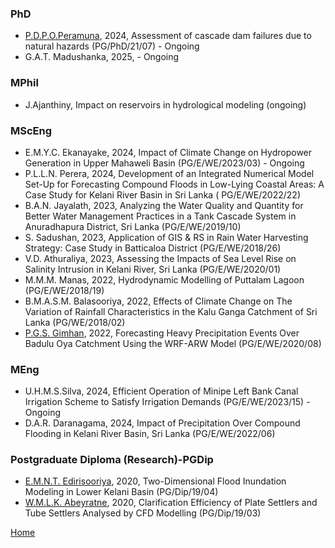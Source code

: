 ### PhD
- [P.D.P.O.Peramuna](https://scholar.google.com/citations?user=xKviqLwAAAAJ&hl=en&oi=sra), 2024, Assessment of cascade dam failures due to natural hazards (PG/PhD/21/07) - Ongoing
- G.A.T. Madushanka, 2025, - Ongoing 

### MPhil
- J.Ajanthiny, Impact on reservoirs in hydrological modeling (ongoing)
### MScEng
- E.M.Y.C. Ekanayake, 2024, Impact of Climate Change on Hydropower Generation in Upper Mahaweli Basin (PG/E/WE/2023/03) - Ongoing
- P.L.L.N. Perera, 2024, Development of an Integrated Numerical Model Set-Up for Forecasting Compound Floods in Low-Lying Coastal Areas: A Case Study for Kelani River Basin in Sri Lanka ( PG/E/WE/2022/22)
- B.A.N. Jayalath, 2023, Analyzing the Water Quality and Quantity for Better Water Management Practices in a Tank Cascade System in Anuradhapura District, Sri Lanka (PG/E/WE/2019/10)
- S. Sadushan, 2023, Application of GIS & RS in Rain Water Harvesting Strategy: Case Study in Batticaloa District (PG/E/WE/2018/26)
- V.D. Athuraliya, 2023, Assessing the Impacts of Sea Level Rise on Salinity Intrusion in Kelani River, Sri Lanka (PG/E/WE/2020/01)
- M.M.M. Manas, 2022, Hydrodynamic Modelling of Puttalam Lagoon (PG/E/WE/2018/19) 
- B.M.A.S.M. Balasooriya, 2022, Effects of Climate Change on The Variation of Rainfall Characteristics in the Kalu Ganga Catchment of Sri Lanka (PG/WE/2018/02)
- [P.G.S. Gimhan](https://scholar.google.com/citations?user=q481TjwAAAAJ&hl=en&oi=ao), 2022, Forecasting Heavy Precipitation Events Over Badulu Oya Catchment Using the WRF-ARW Model (PG/E/WE/2020/08)

### MEng
- U.H.M.S.Silva, 2024,  Efficient Operation of Minipe Left Bank Canal Irrigation Scheme to Satisfy Irrigation Demands (PG/E/WE/2023/15) - Ongoing
- D.A.R. Daranagama, 2024, Impact of Precipitation Over Compound Flooding in Kelani River Basin, Sri Lanka (PG/E/WE/2022/06)

### Postgraduate Diploma (Research)-PGDip
- [E.M.N.T. Edirisooriya](https://scholar.google.com/citations?user=ANCk4PsAAAAJ&hl=en&oi=ao), 2020, Two-Dimensional Flood Inundation Modeling in Lower Kelani Basin (PG/Dip/19/04)
- [W.M.L.K. Abeyratne](https://scholar.google.com/citations?hl=en&user=WZLtQ_8AAAAJ), 2020, Clarification Efficiency of Plate Settlers and Tube Settlers Analysed by CFD Modelling (PG/Dip/19/03)

[Home](./)
